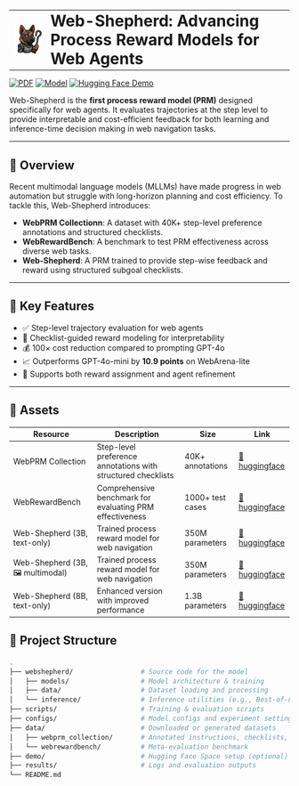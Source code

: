 <!-- <p align="left">
  <img src="assets/shepherd_emoji.png" alt="WEB-SHEPHERD Logo" width="100" style="vertical-align: middle; display: inline-block; margin-right: 10px"/>
  <h1 style="font-weight: bold; margin: 0; display: inline-block; vertical-align: middle">Web-Shepherd: Advancing Process Reward Models for Web Agents</h1>
</p> -->
<table>
<tr>
<td><img src="assets/shepherd_emoji.png" alt="WEB-SHEPHERD Logo" width="150"/></td>
<td><h1 style="margin: 0;">Web-Shepherd: Advancing Process Reward Models for Web Agents</h1></td>
</tr>
</table>


<!-- [![Paper](https://img.shields.io/badge/Paper-Preprint-informational?logo=arxiv)](assets/WebShepherd.pdf) -->
<!-- [![arXiv](https://img.shields.io/badge/arXiv-Preprint-red?logo=arxiv)](assets/WebShepherd.pdf) -->
[![PDF](https://img.shields.io/badge/PDF-Preprint-red?logo=arxiv)](assets/WebShepherd.pdf)
[![Model](https://img.shields.io/badge/Model-HuggingFace-informational?logo=huggingface)](https://huggingface.co/WebShepherd/web-shepherd-base)
[![Hugging Face Demo](https://img.shields.io/badge/Demo-Huggingface-blue.svg?logo=data:image/svg%2bxml;base64,PHN2ZyB4bWxucz0iaHR0cDovL3d3dy53My5vcmcvMjAwMC9zdmciIHZlcnNpb249IjEiIHdpZHRoPSI2MDAiIGhlaWdodD0iNjAwIj48cGF0aCBkPSJNMTI5IDExMWMtNTUgNC05MyA2Ni05MyA3OEwwIDM5OGMtMiA3MCAzNiA5MiA2OSA5MWgxYzc5IDAgODctNTcgMTMwLTEyOGgyMDFjNDMgNzEgNTAgMTI4IDEyOSAxMjhoMWMzMyAxIDcxLTIxIDY5LTkxbC0zNi0yMDljMC0xMi00MC03OC05OC03OGgtMTBjLTYzIDAtOTIgMzUtOTIgNDJIMjM2YzAtNy0yOS00Mi05Mi00MmgtMTV6IiBmaWxsPSIjZmZmIi8+PC9zdmc+)](https://huggingface.co/spaces/WebShepherd/Project-Web-Shepherd)

Web-Shepherd is the **first process reward model (PRM)** designed specifically for web agents. It evaluates trajectories at the step level to provide interpretable and cost-efficient feedback for both learning and inference-time decision making in web navigation tasks.

---

## 🚀 Overview

Recent multimodal language models (MLLMs) have made progress in web automation but struggle with long-horizon planning and cost efficiency. To tackle this, Web-Shepherd introduces:

- **WebPRM Collectionn**: A dataset with 40K+ step-level preference annotations and structured checklists.
- **WebRewardBench**: A benchmark to test PRM effectiveness across diverse web tasks.
- **Web-Shepherd**: A PRM trained to provide step-wise feedback and reward using structured subgoal checklists.

---

## 🧠 Key Features

- ✅ Step-level trajectory evaluation for web agents
- 🧾 Checklist-guided reward modeling for interpretability
- 💰 100× cost reduction compared to prompting GPT-4o
- 📈 Outperforms GPT-4o-mini by **10.9 points** on WebArena-lite
- 🔄 Supports both reward assignment and agent refinement

---

## 💎 Assets

| Resource | Description | Size | Link |
|----------|-------------|------|------|
| WebPRM Collection | Step-level preference annotations with structured checklists | 40K+ annotations | [🤗 huggingface](https://huggingface.co/datasets/LangAGI-Lab/WebPRMCollection_preference_pair) |
| WebRewardBench | Comprehensive benchmark for evaluating PRM effectiveness | 1000+ test cases | [🤗 huggingface](https://huggingface.co/datasets/LangAGI-Lab/WebRewardBench) |
| Web-Shepherd (3B, text-only) | Trained process reward model for web navigation | 350M parameters | [🤗 huggingface](https://huggingface.co/WebShepherd/web-shepherd-base) |
| Web-Shepherd (3B, 🖼️ multimodal) | Trained process reward model for web navigation | 350M parameters | [🤗 huggingface](https://huggingface.co/WebShepherd/web-shepherd-base) |
| Web-Shepherd (8B, text-only) | Enhanced version with improved performance | 1.3B parameters | [🤗 huggingface](https://huggingface.co/WebShepherd/web-shepherd-large) |


## 📂 Project Structure

```bash
.
├── webshepherd/                 # Source code for the model
│   ├── models/                  # Model architecture & training
│   ├── data/                    # Dataset loading and processing
│   └── inference/               # Inference utilities (e.g., Best-of-n, feedback)
├── scripts/                     # Training & evaluation scripts
├── configs/                     # Model configs and experiment settings
├── data/                        # Downloaded or generated datasets
│   ├── webprm_collection/       # Annotated instructions, checklists, and actions
│   └── webrewardbench/          # Meta-evaluation benchmark
├── demo/                        # Hugging Face Space setup (optional)
├── results/                     # Logs and evaluation outputs
└── README.md
```
